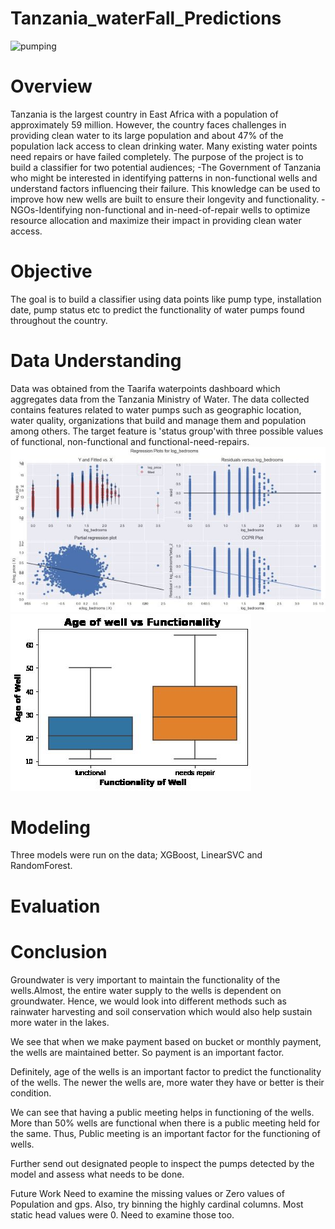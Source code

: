 # Tanzania_waterFall_Predictions

![pumping](https://thumbs.dreamstime.com/z/young-african-boy-drinking-water-community-borehole-hand-pump-young-african-boy-drinking-water-community-172697689.jpg?w=992)

# Overview

Tanzania is the largest country in East Africa with a population of approximately 59 million. However, the country faces challenges in providing clean water to its large population and about 47% of the population lack access to clean drinking water. Many existing water points need repairs or have failed completely. The purpose of the project is to build a classifier for two potential audiences;
 -The Government of Tanzania who might be interested in identifying patterns in non-functional wells and understand  factors influencing their failure. This knowledge can be used to improve how new wells are built to ensure their longevity and functionality.
 -NGOs-Identifying non-functional and in-need-of-repair wells to optimize resource allocation and maximize their impact in providing clean water access.

# Objective

The goal is to build a classifier using data points like pump type, installation date, pump status etc to predict the functionality of water pumps found throughout the country.

# Data Understanding

Data was obtained from the Taarifa waterpoints dashboard which aggregates data from the Tanzania Ministry of Water. The data collected contains features related to water pumps such as geographic location, water quality, organizations that build and manage them and population among others. The target feature is 'status group'with three possible values of functional, non-functional and functional-need-repairs.
![residual bathrooms](https://github.com/JohnNkakuyia/dsc-phase-2-project-v2-3/blob/main/images/log_reg_mod.jpg)
![age against functionality](https://github.com/JohnNkakuyia/Tanzania_waterFall_Predictions/blob/main/images/age_wel.jpg)

# Modeling

Three models were run on the data; XGBoost, LinearSVC and RandomForest.

# Evaluation

# Conclusion

Groundwater is very important to maintain the functionality of the wells.Almost, the entire water supply to the wells is dependent on groundwater. Hence, we would look into different methods such as rainwater harvesting and soil conservation which would also help sustain more water in the lakes.

We see that when we make payment based on bucket or monthly payment, the wells are maintained better. So payment is an important factor.

Definitely, age of the wells is an important factor to predict the functionality of the wells. The newer the wells are, more water they have or better is their condition.

We can see that having a public meeting helps in functioning of the wells. More than 50% wells are functional when there is a public meeting held for the same. Thus, Public meeting is an important factor for the functioning of wells.

Further send out designated people to inspect the pumps detected by the model and assess what needs to be done.

Future Work
Need to examine the missing values or Zero values of Population and gps. Also, try binning the highly cardinal columns. Most static head values were 0. Need to examine those too.
